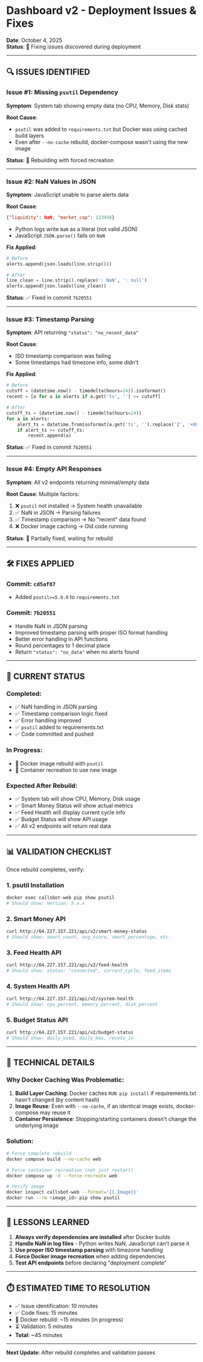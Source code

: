 # Dashboard v2 - Deployment Issues & Fixes

**Date**: October 4, 2025  
**Status**: 🔄 Fixing issues discovered during deployment  

---

## 🔍 ISSUES IDENTIFIED

### **Issue #1: Missing `psutil` Dependency**
**Symptom**: System tab showing empty data (no CPU, Memory, Disk stats)

**Root Cause**: 
- `psutil` was added to `requirements.txt` but Docker was using cached build layers
- Even after `--no-cache` rebuild, docker-compose wasn't using the new image

**Status**: 🔄 Rebuilding with forced recreation

---

### **Issue #2: NaN Values in JSON**
**Symptom**: JavaScript unable to parse alerts data

**Root Cause**:
```json
{"liquidity": NaN, "market_cap": 123456}
```
- Python logs write `NaN` as a literal (not valid JSON)
- JavaScript `JSON.parse()` fails on `NaN`

**Fix Applied**:
```python
# Before
alerts.append(json.loads(line.strip()))

# After
line_clean = line.strip().replace(': NaN', ': null')
alerts.append(json.loads(line_clean))
```

**Status**: ✅ Fixed in commit `7b20551`

---

### **Issue #3: Timestamp Parsing**
**Symptom**: API returning `"status": "no_recent_data"`

**Root Cause**:
- ISO timestamp comparison was failing
- Some timestamps had timezone info, some didn't

**Fix Applied**:
```python
# Before
cutoff = (datetime.now() - timedelta(hours=24)).isoformat()
recent = [a for a in alerts if a.get('ts', '') >= cutoff]

# After  
cutoff_ts = (datetime.now() - timedelta(hours=24))
for a in alerts:
    alert_ts = datetime.fromisoformat(a.get('ts', '').replace('Z', '+00:00'))
    if alert_ts >= cutoff_ts:
        recent.append(a)
```

**Status**: ✅ Fixed in commit `7b20551`

---

### **Issue #4: Empty API Responses**
**Symptom**: All v2 endpoints returning minimal/empty data

**Root Cause**: Multiple factors:
1. ❌ `psutil` not installed → System health unavailable
2. ✅ NaN in JSON → Parsing failures
3. ✅ Timestamp comparison → No "recent" data found
4. ❌ Docker image caching → Old code running

**Status**: 🔄 Partially fixed, waiting for rebuild

---

## 🛠️ FIXES APPLIED

### **Commit: `cd5af87`**
- Added `psutil>=5.9.0` to `requirements.txt`

### **Commit: `7b20551`**
- Handle NaN in JSON parsing
- Improved timestamp parsing with proper ISO format handling
- Better error handling in API functions
- Round percentages to 1 decimal place
- Return `"status": "no_data"` when no alerts found

---

## 🔄 CURRENT STATUS

### **Completed**:
- ✅ NaN handling in JSON parsing
- ✅ Timestamp comparison logic fixed
- ✅ Error handling improved
- ✅ `psutil` added to requirements.txt
- ✅ Code committed and pushed

### **In Progress**:
- 🔄 Docker image rebuild with `psutil`
- 🔄 Container recreation to use new image

### **Expected After Rebuild**:
- ✅ System tab will show CPU, Memory, Disk usage
- ✅ Smart Money Status will show actual metrics
- ✅ Feed Health will display current cycle info
- ✅ Budget Status will show API usage
- ✅ All v2 endpoints will return real data

---

## 📊 VALIDATION CHECKLIST

Once rebuild completes, verify:

### **1. psutil Installation**
```bash
docker exec callsbot-web pip show psutil
# Should show: Version: 5.x.x
```

### **2. Smart Money API**
```bash
curl http://64.227.157.221/api/v2/smart-money-status
# Should show: smart_count, avg_score, smart_percentage, etc.
```

### **3. Feed Health API**
```bash
curl http://64.227.157.221/api/v2/feed-health
# Should show: status: "connected", current_cycle, feed_items
```

### **4. System Health API**
```bash
curl http://64.227.157.221/api/v2/system-health
# Should show: cpu_percent, memory_percent, disk_percent
```

### **5. Budget Status API**
```bash
curl http://64.227.157.221/api/v2/budget-status
# Should show: daily_used, daily_max, resets_in
```

---

## 🔧 TECHNICAL DETAILS

### **Why Docker Caching Was Problematic**:

1. **Build Layer Caching**: Docker caches `RUN pip install` if requirements.txt hasn't changed (by content hash)
2. **Image Reuse**: Even with `--no-cache`, if an identical image exists, docker-compose may reuse it
3. **Container Persistence**: Stopping/starting containers doesn't change the underlying image

### **Solution**:
```bash
# Force complete rebuild
docker compose build --no-cache web

# Force container recreation (not just restart)
docker compose up -d --force-recreate web

# Verify image
docker inspect callsbot-web --format='{{.Image}}'
docker run --rm <image_id> pip show psutil
```

---

## 📝 LESSONS LEARNED

1. **Always verify dependencies are installed** after Docker builds
2. **Handle NaN in log files** - Python writes NaN, JavaScript can't parse it
3. **Use proper ISO timestamp parsing** with timezone handling
4. **Force Docker image recreation** when adding dependencies
5. **Test API endpoints** before declaring "deployment complete"

---

## ⏱️ ESTIMATED TIME TO RESOLUTION

- ✅ Issue identification: 10 minutes
- ✅ Code fixes: 15 minutes
- 🔄 Docker rebuild: ~15 minutes (in progress)
- ⏳ Validation: 5 minutes
- **Total**: ~45 minutes

---

**Next Update**: After rebuild completes and validation passes


